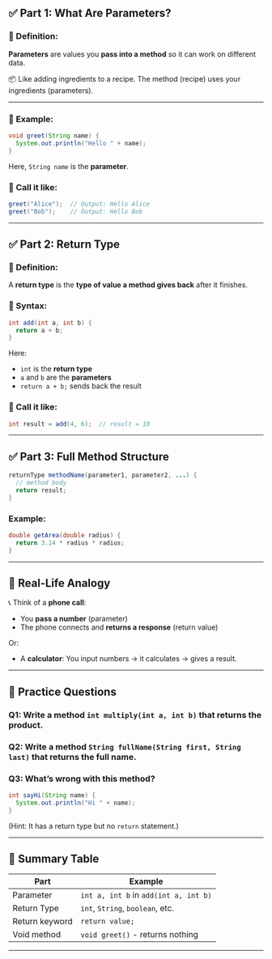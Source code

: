 
## ✅ Part 1: What Are Parameters?

### 🔹 Definition:

**Parameters** are values you **pass into a method** so it can work on different data.

📦 Like adding ingredients to a recipe. The method (recipe) uses your ingredients (parameters).

---

### 🔸 Example:

```java
void greet(String name) {
  System.out.println("Hello " + name);
}
```

Here, `String name` is the **parameter**.

### 🔸 Call it like:

```java
greet("Alice");  // Output: Hello Alice
greet("Bob");    // Output: Hello Bob
```

---

## ✅ Part 2: Return Type

### 🔹 Definition:

A **return type** is the **type of value a method gives back** after it finishes.

### 🔸 Syntax:

```java
int add(int a, int b) {
  return a + b;
}
```

Here:

* `int` is the **return type**
* `a` and `b` are the **parameters**
* `return a + b;` sends back the result

### 🔸 Call it like:

```java
int result = add(4, 6);  // result = 10
```

---

## ✅ Part 3: Full Method Structure

```java
returnType methodName(parameter1, parameter2, ...) {
  // method body
  return result;
}
```

### Example:

```java
double getArea(double radius) {
  return 3.14 * radius * radius;
}
```

---

## 🧠 Real-Life Analogy

📞 Think of a **phone call**:

* You **pass a number** (parameter)
* The phone connects and **returns a response** (return value)

Or:

* A **calculator**: You input numbers → it calculates → gives a result.

---

## 📝 Practice Questions

### Q1: Write a method `int multiply(int a, int b)` that returns the product.

### Q2: Write a method `String fullName(String first, String last)` that returns the full name.

### Q3: What’s wrong with this method?

```java
int sayHi(String name) {
  System.out.println("Hi " + name);
}
```

(Hint: It has a return type but no `return` statement.)

---

## 🔄 Summary Table

| Part           | Example                               |
| -------------- | ------------------------------------- |
| Parameter      | `int a, int b` in `add(int a, int b)` |
| Return Type    | `int`, `String`, `boolean`, etc.      |
| Return keyword | `return value;`                       |
| Void method    | `void greet()` - returns nothing      |

---

